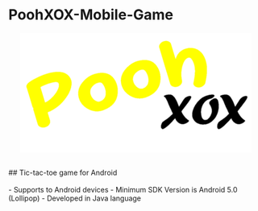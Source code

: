 # PoohXOX-Mobile-Game
<p align="center">
  <img align="center" src="https://github.com/PoornaSenadheera100/PoohXOX-Mobile-Game/blob/main/app/src/main/res/drawable/poohxoxlabel.png">
</p>

</br>
## Tic-tac-toe game for Android
</br></br>
- Supports to Android devices
- Minimum SDK Version is Android 5.0 (Lollipop)
- Developed in Java language
